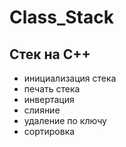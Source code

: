# Class_Stack
## Стек на C++
- инициализация стека
- печать стека
- инвертация
- слияние
- удаление по ключу
- сортировка
